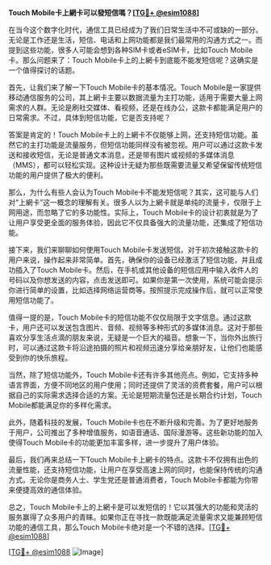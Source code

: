 **Touch Mobile卡上網卡可以發短信嗎？[[TG💪+ @esim1088](https://t.me/s/esim1088)]**

在当今这个数字化时代，通信工具已经成为了我们日常生活中不可或缺的一部分。无论是工作还是生活，短信、电话和上网功能都是我们最常用的沟通方式之一。而提到这些功能，很多人可能会想到各种SIM卡或者eSIM卡，比如Touch Mobile卡。那么问题来了：Touch Mobile卡上的上網卡到底能不能发短信呢？这确实是一个值得探讨的话题。

首先，让我们来了解一下Touch Mobile卡的基本情况。Touch Mobile是一家提供移动通信服务的公司，其上網卡主要以数据流量为主打功能，适用于需要大量上网需求的人群。无论是刷社交媒体、看视频，还是在线办公，这款卡都能满足用户的日常需求。不过，具体到短信功能，它是否支持呢？

答案是肯定的！Touch Mobile卡上的上網卡不仅能够上网，还支持短信功能。虽然它的主打功能是流量服务，但短信功能同样没有被忽视。用户可以通过这款卡发送和接收短信，无论是普通文本消息，还是带有图片或视频的多媒体消息（MMS），都可以轻松实现。这种设计无疑为那些既需要流量又希望保留传统短信功能的用户提供了极大的便利。

那么，为什么有些人会认为Touch Mobile卡不能发短信呢？其实，这可能与人们对“上網卡”这一概念的理解有关。很多人以为上網卡就是单纯的流量卡，仅限于上网用途，而忽略了它的多功能性。实际上，Touch Mobile卡的设计初衷就是为了让用户享受更全面的服务体验，因此它不仅具备强大的流量功能，还集成了短信功能。

接下来，我们来聊聊如何使用Touch Mobile卡发送短信。对于初次接触这款卡的用户来说，操作起来非常简单。首先，确保你的设备已经激活了短信功能，并且成功插入了Touch Mobile卡。然后，在手机或其他设备的短信应用中输入收件人的号码以及你想发送的内容，点击发送即可。如果你是第一次使用，系统可能会提示你进行简单的设置，比如选择网络运营商等。按照提示完成操作后，就可以正常使用短信功能了。

值得一提的是，Touch Mobile卡的短信功能不仅仅局限于文字信息。通过这款卡，用户还可以发送包含图片、音频、视频等多种形式的多媒体消息。这对于那些喜欢分享生活点滴的朋友来说，无疑是一个巨大的福音。想象一下，当你外出旅行时，可以通过这款卡将沿途拍摄的照片和视频迅速分享给亲朋好友，让他们也能感受到你的快乐旅程。

当然，除了短信功能外，Touch Mobile卡还有许多其他亮点。例如，它支持多种语言界面，方便不同地区的用户使用；同时还提供了灵活的资费套餐，用户可以根据自己的实际需求选择合适的方案。无论是短期流量包还是长期合约计划，Touch Mobile都能满足你的多样化需求。

此外，随着科技的发展，Touch Mobile卡也在不断升级和完善。为了更好地服务于用户，公司推出了多种增值服务，如语音通话、国际漫游等。这些新功能的加入使得Touch Mobile卡的功能更加丰富多样，进一步提升了用户体验。

最后，我们再来总结一下Touch Mobile卡上網卡的特点。这款卡不仅拥有出色的流量性能，还支持短信功能，让用户在享受高速上网的同时，也能保持传统的沟通方式。无论你是商务人士、学生党还是普通消费者，Touch Mobile卡都能为你带来便捷高效的通信体验。

总之，Touch Mobile卡上的上網卡是可以发短信的！它以其强大的功能和灵活的服务赢得了众多用户的青睐。如果你正在寻找一款既能满足流量需求又能兼顾短信功能的通信工具，那么Touch Mobile卡绝对是一个不错的选择。[[TG💪+ @esim1088](https://t.me/s/esim1088)]

[[TG💪+ @esim1088](https://t.me/s/esim1088) ![Image](https://i.postimg.cc/4NQfJmqS/Snipaste-2025-05-13-00-14-12.png)]